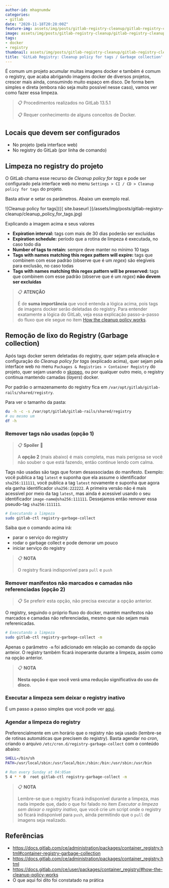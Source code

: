 ```yaml
---
author-id: mhagnumdw
categories:
- gitlab
date: "2020-11-18T20:28:00Z"
feature-img: assets/img/posts/gitlab-registry-cleanup/gitlab-registry-cleanup-banner.png
image: assets/img/posts/gitlab-registry-cleanup/gitlab-registry-cleanup-banner.png
tags:
- docker
- registry
thumbnail: assets/img/posts/gitlab-registry-cleanup/gitlab-registry-cleanup-banner.png
title: 'GitLab Registry: Cleanup policy for tags / Garbage collection'
---
```


É comum um projeto acumular muitas imagens docker e também é comum o registry, que acaba abrigando imagens docker de diversos projetos, crescer mais ainda, consumindo muito espaço em disco. De forma bem simples e direta (embora não seja muito possível nesse caso), vamos ver como fazer essa limpeza.

<!--more-->

> 📋 Procedimentos realizados no GitLab 13.5.1
>
> 📋 Requer conhecimento de alguns conceitos de Docker.

## Locais que devem ser configurados

- No projeto (pela interface web)
- No registry do GitLab (por linha de comando)

## Limpeza no registry do projeto

O GitLab chama esse recurso de _Cleanup policy for tags_ e pode ser configurado pela interface web no menu `Settings > CI / CD > Cleanup policy for tags` do projeto.

Basta ativar e setar os parâmetros. Abaixo um exemplo real.

![Cleanup policy for tags]({{ site.baseurl }}/assets/img/posts/gitlab-registry-cleanup/cleanup_policy_for_tags.jpg)

Explicando a imagem acima e seus valores

- **Expiration interval:** tags com mais de 30 dias poderão ser excluídas
- **Expiration schedule:** período que a rotina de limpeza é executada, no caso todo dia
- **Number of tags to retain:** sempre deve manter no mínimo 10 tags
- **Tags with names matching this regex pattern will expire:** tags que combinem com esse padrão (observe que é um _regex_) são elegíveis para exclusão, no caso todas
- **Tags with names matching this regex pattern will be preserved:** tags que combinem com esse padrão (observe que é um _regex_) **não devem ser excluídas**

> 📋 **ATENÇÃO**
>
> É de **suma importância** que você entenda a lógica acima, pois tags de imagens docker serão deletadas do registry. Para entender exatamente a lógica do GitLab, veja essa explicação passo-a-passo do fluxo que ele segue no item [How the cleanup policy works](https://docs.gitlab.com/ee/user/packages/container_registry/#how-the-cleanup-policy-works).

## Remoção de lixo do Registry (Garbage collection)

Após tags docker serem deletadas do registry, quer sejam pela ativação e configuração do _Cleanup policy for tags_ (explicado acima), quer sejam pela interface web no menu `Packages & Registries > Container Registry` do projeto, quer sejam usando o [skopeo](https://github.com/containers/skopeo), ou por qualquer outro meio, o registry continua mantendo camadas (_layers_) docker.

Por padrão o armazenamento do registry fica em `/var/opt/gitlab/gitlab-rails/shared/registry`.

Para ver o tamanho da pasta:

```bash
du -h -c -s /var/opt/gitlab/gitlab-rails/shared/registry
# ou mesmo um
df -h
```

### Remover tags não usadas (opção 1)

> 📋 **Spoiler** 👀
>
> A **opção 2** (mais abaixo) é mais completa, mas mais perigosa se você não souber o que está fazendo, então continue lendo com calma.

Tags não usadas são tags que foram desassociadas do manifesto. Exemplo: você publica a tag `latest` e suponha que ela assume o identificador `sha256:111111`, você publica a tag `latest` novamente e suponha que agora ela ganha identificador `sha256:222222`. A primeira versão não é mais acessível por meio da tag `latest`, mas ainda é acessível usando o seu identificador `image-name@sha256:111111`. Dessejamos então remover essa pseudo-tag `sha256:111111`.

```bash
# Executando a limpeza
sudo gitlab-ctl registry-garbage-collect
```

Saiba que o comando acima irá:

- parar o serviço do registry
- rodar o garbage collect e pode demorar um pouco
- iniciar serviço do registry

> 📋 **NOTA**
>
> O registry ficará indisponível para `pull` e `push`

### Remover manifestos não marcados e camadas não referenciadas (opção 2)

> 📋 Se preferir esta opção, não precisa executar a opção anterior.

O registry, seguindo o próprio fluxo do docker, mantém manifestos não marcados e camadas não referenciadas, mesmo que não sejam mais referenicadas.

```bash
# Executando a limpeza
sudo gitlab-ctl registry-garbage-collect -m
```

Apenas o parâmetro `-m` foi adicionado em relação ao comando da opção anteior. O registry também ficará inoperante durante a limpeza, assim como na opção anterior.

> 📋 **NOTA**
>
> **Nesta opção é que você verá uma redução significativa do uso de disco.**

### Executar a limpeza sem deixar o registry inativo

É um passo a passo simples que você pode ver [aqui](https://docs.gitlab.com/ce/administration/packages/container_registry.html#performing-garbage-collection-without-downtime).

### Agendar a limpeza do registry

Preferencialmente em um horário que o registry não seja usado (lembre-se de rotinas automáticas que precisem do registry). Basta agendar no _cron_, criando o arquivo `/etc/cron.d/registry-garbage-collect` com o conteúdo abaixo:

```bash
SHELL=/bin/sh
PATH=/usr/local/sbin:/usr/local/bin:/sbin:/bin:/usr/sbin:/usr/bin

# Run every Sunday at 04:05am
5 4 * * 0  root gitlab-ctl registry-garbage-collect -m
```

> 📋 **NOTA**
>
> Lembre-se que o registry ficará indisponível durante a limpeza, mas nada impede que, dado o que foi falado no item _Executar a limpeza sem deixar o registry inativo_, que você crie um script onde o registry só ficará indisponível para `push`, ainda permitindo que o `pull` de imagens seja realizado.

## Referências

- <https://docs.gitlab.com/ce/administration/packages/container_registry.html#container-registry-garbage-collection>
- <https://docs.gitlab.com/ce/administration/packages/container_registry.html>
- <https://docs.gitlab.com/ce/user/packages/container_registry/#how-the-cleanup-policy-works>
- O que aqui foi dito foi constatado na prática
